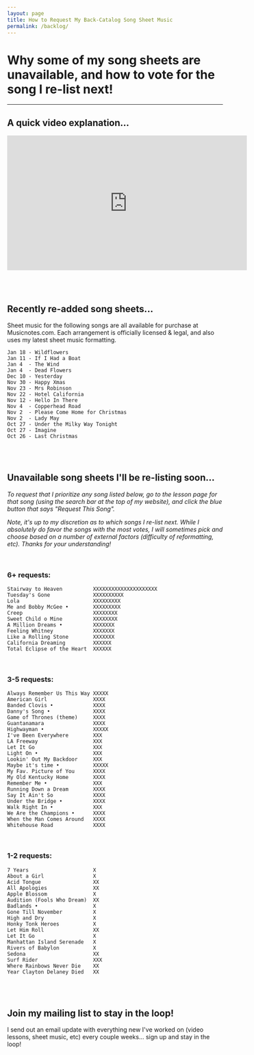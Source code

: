 ```yaml
---
layout: page
title: How to Request My Back-Catalog Song Sheet Music
permalink: /backlog/
---
```


<h1>Why some of my song sheets are unavailable, and how to vote for the song I re-list next!</h1>

<hr />

<h2>A quick video explanation...</h2>

<iframe width="560" height="315" src="https://www.youtube.com/embed/LlmYxrMCRHE" frameborder="0" allow="accelerometer; autoplay; encrypted-media; gyroscope; picture-in-picture" allowfullscreen></iframe>

<br /><br />

<h2>Recently re-added song sheets...</h2>

Sheet music for the following songs are all available for purchase at Musicnotes.com. Each arrangement is officially licensed & legal, and also uses my latest sheet music formatting.

    Jan 18 - Wildflowers
    Jan 11 - If I Had a Boat
    Jan 4  - The Wind
    Jan 4  - Dead Flowers
    Dec 10 - Yesterday
    Nov 30 - Happy Xmas
    Nov 23 - Mrs Robinson
    Nov 22 - Hotel California
    Nov 12 - Hello In There
    Nov 4  - Copperhead Road
    Nov 2  - Please Come Home for Christmas
    Nov 2  - Lady May
    Oct 27 - Under the Milky Way Tonight
    Oct 27 - Imagine
    Oct 26 - Last Christmas

<br /><br />

<h2>Unavailable song sheets I'll be re-listing soon...</h2>

<p><em>To request that I prioritize any song listed below, go to the lesson page for that song (using the search bar at the top of my website), and click the blue button that says "Request This Song".</em></p>

<p><em>Note, it's up to my discretion as to which songs I re-list next. While I absolutely do favor the songs with the most votes, I will sometimes pick and choose based on a number of external factors (difficulty of reformatting, etc). Thanks for your understanding!</em></p>

<br />

<h3>6+ requests:</h3>

    Stairway to Heaven          XXXXXXXXXXXXXXXXXXXXX
    Tuesday's Gone              XXXXXXXXXX
    Lola                        XXXXXXXXX
    Me and Bobby McGee •        XXXXXXXXX
    Creep                       XXXXXXXX
    Sweet Child o Mine          XXXXXXXX
    A Million Dreams •          XXXXXXX
    Feeling Whitney             XXXXXXX
    Like a Rolling Stone        XXXXXXX
    California Dreaming         XXXXXX
    Total Eclipse of the Heart  XXXXXX

<br />
<h3>3-5 requests:</h3>

    Always Remember Us This Way XXXXX
    American Girl               XXXX
    Banded Clovis •             XXXX
    Danny's Song •              XXXX
    Game of Thrones (theme)     XXXX
    Guantanamara                XXXX
    Highwayman •                XXXXX
    I've Been Everywhere        XXX
    LA Freeway                  XXX
    Let It Go                   XXX
    Light On •                  XXX
    Lookin' Out My Backdoor     XXX
    Maybe it's time •           XXXXX
    My Fav. Picture of You      XXXX
    My Old Kentucky Home        XXXX
    Remember Me •               XXX
    Running Down a Dream        XXXX
    Say It Ain't So             XXXX
    Under the Bridge •          XXXX
    Walk Right In •             XXX
    We Are the Champions •      XXXX
    When the Man Comes Around   XXXX
    Whitehouse Road             XXXX

<br />
<h3>1-2 requests:</h3>

    7 Years                     X
    About a Girl                X
    Acid Tongue                 XX
    All Apologies               XX
    Apple Blossom               X
    Audition (Fools Who Dream)  XX
    Badlands •                  X
    Gone Till November          X
    High and Dry                X
    Honky Tonk Heroes           X
    Let Him Roll                XX
    Let It Go                   X
    Manhattan Island Serenade   X
    Rivers of Babylon           X  
    Sedona                      XX
    Surf Rider                  XXX
    Where Rainbows Never Die    XX
    Year Clayton Delaney Died   XX

<br /><br />

<h2>Join my mailing list to stay in the loop!</h2>
<p>I send out an email update with everything new I've worked on (video lessons, sheet music, etc) every couple weeks... sign up and stay in the loop!</p>
<script async data-uid="200aea9186" src="https://songnotes.ck.page/200aea9186/index.js"></script>
